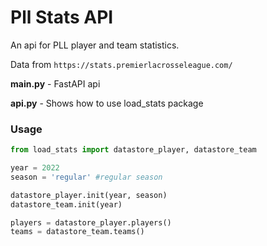 # Pll Stats API
An api for PLL player and team statistics.

Data from ```https://stats.premierlacrosseleague.com/```

**main.py** - FastAPI api

**api.py** - Shows how to use load_stats package

### Usage
```Python
from load_stats import datastore_player, datastore_team

year = 2022
season = 'regular' #regular season

datastore_player.init(year, season)
datastore_team.init(year)

players = datastore_player.players()
teams = datastore_team.teams()

```
